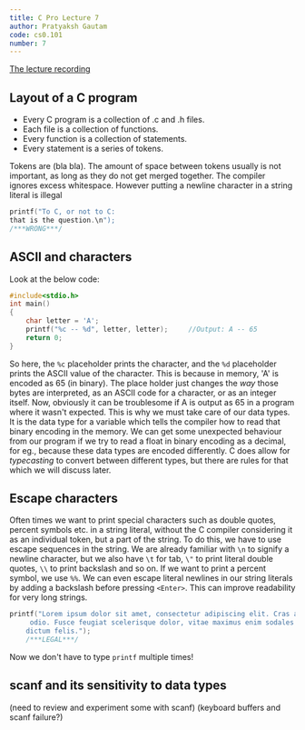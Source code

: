 ```yaml
---
title: C Pro Lecture 7
author: Pratyaksh Gautam
code: cs0.101
number: 7
---
```

[The lecture recording](https://youtu.be/KR3ATL8rRbE)
## Layout of a C program

- Every C program is a collection of .c and .h files.
- Each file is a collection of functions.
- Every function is a collection of statements.
- Every statement is a series of tokens.

Tokens are (bla bla). The amount of space between tokens usually is not important, as long as they do not get merged together. The compiler ignores excess whitespace.
However putting a newline character in a string literal is illegal
```c
printf("To C, or not to C:
that is the question.\n");
/***WRONG***/
```

## ASCII and characters

Look at the below code:
```c
#include<stdio.h>
int main()
{
    char letter = 'A';
    printf("%c -- %d", letter, letter);	    //Output: A -- 65
    return 0;
}
```
So here, the `%c` placeholder prints the character, and the `%d` placeholder prints the ASCII value of the character. This is because in memory, 'A' is encoded as 65 (in binary). The place holder just changes the *way* those bytes are interpreted, as an ASCII code for a character, or as an integer itself.
Now, obviously it can be troublesome if A is output as 65 in a program where it wasn't expected. This is why we must take care of our data types. It is the data type for a variable which tells the compiler how to read that binary encoding in the memory.
We can get some unexpected behaviour from our program if we try to read a float in binary encoding as a decimal, for eg., because these data types are encoded differently.
C does allow for *typecasting* to convert between different types, but there are rules for that which we will discuss later.

## Escape characters

Often times we want to print special characters such as double quotes, percent symbols etc. in a string literal, without the C compiler considering it as an individual token, but a part of the string.
To do this, we have to use escape sequences in the string. We are already familiar with `\n` to signify a newline character, but we also have `\t` for tab, `\"` to print literal double quotes, `\\` to print backslash and so on. If we want to print a percent symbol, we use `%%`. 
We can even escape literal newlines in our string literals by adding a backslash before pressing `<Enter>`. This can improve readability for very long strings.
```c
printf("Lorem ipsum dolor sit amet, consectetur adipiscing elit. Cras ac augue vitae velit lacinia pellentesque non eleifend\
	 odio. Fusce feugiat scelerisque dolor, vitae maximus enim sodales sit amet. Nulla non auctor velit. Nunc a \
	dictum felis.");
	/***LEGAL***/
```
Now we don't have to type `printf` multiple times!

## scanf and its sensitivity to data types

(need to review and experiment some with scanf)
(keyboard buffers and scanf failure?)
